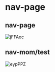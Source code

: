 # nav\-page
 
## nav\-page

![jFFAoc](https://cdn.jsdelivr.net/gh/gxggxl/oss@master/uPic/jFFAoc.png)

## nav-mom\/test

![eypPPZ](https://cdn.jsdelivr.net/gh/gxggxl/oss@master/uPic/eypPPZ.png)
